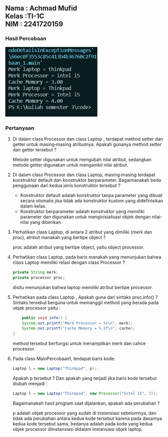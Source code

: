 <h2>Nama : Achmad Mufid<br>
Kelas :TI-1C<br>
NIM : 2241720159</h2>

<h3>Hasil Percobaan</h3>
<img src = "hasil.png">

<h3>Pertanyaan</h3>

1. Di dalam class Processor dan class Laptop , terdapat method setter dan getter untuk masing‑masing atributnya. Apakah gunanya method setter dan getter tersebut ?<br>

   Metode setter digunakan untuk mengubah nilai atribut, sedangkan metode getter digunakan untuk mengambil nilai atribut.

2. Di dalam class Processor dan class Laptop, masing‑masing terdapat konstruktor default dan konstruktor berparameter. Bagaimanakah beda penggunaan dari kedua jenis konstruktor tersebut ?<br>

   - Konstruktor default adalah konstruktor tanpa parameter yang dibuat secara otomatis jika tidak ada konstruktor kustom yang didefinisikan dalam kelas.<br>
   - Konstruktor berparameter adalah konstruktor yang memiliki parameter dan digunakan untuk menginisialisasi objek dengan nilai-nilai yang diberikan.

3. Perhatikan class Laptop, di antara 2 atribut yang dimiliki (merk dan proc), atribut manakah yang bertipe object ?<br>

   proc adalah atribut yang bertipe object, yaitu object processor.

4. Perhatikan class Laptop, pada baris manakah yang menunjukan bahwa class Laptop memiliki relasi dengan class Processor ?<br>

   ```java
   private String merk;
   private processor proc;
   ```

   disitu menunjukan bahwa laptop memiliki atribut bertipe processor.

5. Perhatikan pada class Laptop , Apakah guna dari sintaks proc.info() ?<br>
   Sintaks tersebut berguna untuk memanggil method yang berada pada objek processor yaitu :

   ```java
       public void info() {
       System.out.printf("Merk Processor = %s\n", merk);
       System.out.printf("Cache Memory = %.2f\n", cache);
   }
   ```

   method tersebut berfungsi untuk menampilkan merk dan cahce processor.

6. Pada class MainPercobaan1, terdapat baris kode:

   ```java
   Laptop l = new Laptop("Thinkpad", p);.
   ```

   Apakah p tersebut ?
   Dan apakah yang terjadi jika baris kode tersebut diubah menjadi :

   ```java
   Laptop l = new Laptop("Thinkpad", new Processor("Intel i5", 3));
   ```

   Bagaimanakah hasil program saat dijalankan, apakah ada perubahan ?

   p adalah objek processor yang sudah di instansiasi sebelumnya, dan tidak ada perubahan antara kedua kode tersebut karena pada dasarnya kedua kode tersebut sama, bedanya adalah pada kode yang kedua objek processor diinstansiasi didalam instansiasi objek laptop.
